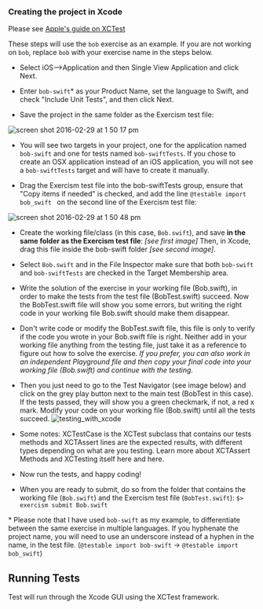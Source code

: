 ### Creating the project in Xcode

Please see <a href="https://developer.apple.com/library/tvos/documentation/DeveloperTools/Conceptual/testing_with_xcode/chapters/02-quick_start.html#//apple_ref/doc/uid/TP40014132-CH2-SW1" target="_blank">Apple's guide on XCTest</a>

These steps will use the `bob` exercise as an example. If you are not working on `bob`, replace `bob` with your exercise name in the steps below.

* Select iOS-->Application and then Single View Application and click Next.

* Enter `bob-swift`* as your Product Name, set the language to Swift, and check "Include Unit Tests", and then click Next.

* Save the project in the same folder as the Exercism test file:

![screen shot 2016-02-29 at 1 50 17 pm](https://cloud.githubusercontent.com/assets/1554169/13405215/67123310-deeb-11e5-9a2e-7c375ee5fad6.png)

* You will see two targets in your project, one for the application named `bob-swift` and one for tests named `bob-swiftTests`. If you chose to create an OSX application instead of an iOS application, you will not see a `bob-swiftTests` target and will have to create it manually.

* Drag the Exercism test file into the bob-swiftTests group, ensure that "Copy items if needed" is checked, and add the line `@testable import bob_swift ` on the second line of the Exercism test file:

![screen shot 2016-02-29 at 1 50 48 pm](https://cloud.githubusercontent.com/assets/1554169/13405240/7f1aadfc-deeb-11e5-8aa5-3ca7e1a12312.png)

* Create the working file/class (in this case, `Bob.swift`), and save **in the same folder as the Exercism test file**: _[see first image]_ Then, in Xcode, drag this file inside the bob-swift folder _[see second image]_.

* Select `Bob.swift` and in the File Inspector make sure that both `bob-swift` and `bob-swiftTests` are checked in the Target Membership area.

* Write the solution of the exercise in your working file (Bob.swift), in order to make the tests from the test file (BobTest.swift) succeed. Now the BobTest.swift file will show you some errors, but writing the right code in your working file Bob.swift should make them disappear.

* Don't write code or modify the BobTest.swift file, this file is only to verify if the code you wrote in your Bob.swift file is right. Neither add in your working file anything from the testing file, just take it as a reference to figure out how to solve the exercise. _If you prefer, you can also work in an independent Playground file and then copy your final code into your working file (Bob.swift) and continue with the testing._

* Then you just need to go to the Test Navigator (see image below) and click on the grey play button next to the main test (BobTest in this case). If the tests passed, they will show you a green checkmark, if not, a red x mark. Modify your code on your working file (Bob.swift) until all the tests succeed.
![testing_with_xcode](https://developer.apple.com/library/content/documentation/DeveloperTools/Conceptual/testing_with_xcode/Art/twx-runtst-6_2x.png)

* Some notes: XCTestCase is the XCTest subclass that contains our tests methods and XCTAssert lines are the expected results, with different types depending on what are you testing. Learn more about XCTAssert Methods and XCTesting itself here and here.

* Now run the tests, and happy coding!

* When you are ready to submit, do so from the folder that contains the working file (`Bob.swift`) and the Exercism test file (`BobTest.swift`): 
`$> exercism submit Bob.swift`

\* Please note that I have used `bob-swift` as my example, to differentiate between the same exercise in multiple languages. If you hyphenate the project name, you will need to use an underscore instead of a hyphen in the name, in the test file. (`@testable import bob-swift` -> `@testable import bob_swift`)

## Running Tests

Test will run through the Xcode GUI using the XCTest framework.
